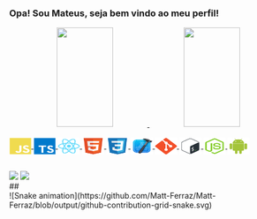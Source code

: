 ### Opa! Sou Mateus, seja bem vindo ao meu perfil!

<div align="center">
  <a href="https://github.com/matt-ferraz">
  <img width='45%' height="180em" src="https://github-readme-stats.vercel.app/api?username=matt-ferraz&show_icons=true&theme=dark&include_all_commits=true&count_private=true"/>
  <img width='45%' height="180em" src="https://github-readme-stats.vercel.app/api/top-langs/?username=matt-ferraz&layout=compact&langs_count=7&theme=dark"/>
</div>

<div style="display: inline_block"><br>
  <img align="center" alt="Mat-Js" height="30" width="40" src="https://raw.githubusercontent.com/devicons/devicon/master/icons/javascript/javascript-plain.svg">
  <img align="center" alt="Mat-Ts" height="30" width="40" src="https://raw.githubusercontent.com/devicons/devicon/master/icons/typescript/typescript-plain.svg">
  <img align="center" alt="Mat-React" height="30" width="40" src="https://raw.githubusercontent.com/devicons/devicon/master/icons/react/react-original.svg">
  <img align="center" alt="Mat-HTML" height="30" width="40" src="https://raw.githubusercontent.com/devicons/devicon/master/icons/html5/html5-original.svg">
  <img align="center" alt="Mat-CSS" height="30" width="40" src="https://raw.githubusercontent.com/devicons/devicon/master/icons/css3/css3-original.svg">
  <img align="center" alt="Mat-xcode" height="30" width="40" src="https://raw.githubusercontent.com/devicons/devicon/master/icons/xcode/xcode-original.svg">
  <img align="center" alt="Mat-git" height="30" width="40" src="https://raw.githubusercontent.com/devicons/devicon/master/icons/git/git-original.svg">
  <img align="center" alt="Mat-bash" height="30" width="40" src="https://raw.githubusercontent.com/devicons/devicon/master/icons/bash/bash-original.svg">
  <img align="center" alt="Mat-node" height="30" width="40" src="https://raw.githubusercontent.com/devicons/devicon/master/icons/nodejs/nodejs-original.svg">
  <img align="center" alt="Mat-git" height="30" width="40" src="https://raw.githubusercontent.com/devicons/devicon/master/icons/android/android-original.svg">
  <!-- <img align="right" alt="Mat-pic" height="150" style="border-radius:50px;" src="?width=676&height=676"> -->
</div>
  
  ##
 
<div>
  <a href="https://www.linkedin.com/in/mateus-ferraz-b3a0ab246" target="_blank"><img src="https://img.shields.io/badge/-LinkedIn-%230077B5?style=for-the-badge&logo=linkedin&logoColor=white" target="_blank"></a> 
  <a href = "mailto:matferraz008@gmail.com"><img src="https://img.shields.io/badge/-Gmail-%23333?style=for-the-badge&logo=gmail&logoColor=white" target="_blank"></a>
</div>
  ##
<div>  
  ![Snake animation](https://github.com/Matt-Ferraz/Matt-Ferraz/blob/output/github-contribution-grid-snake.svg)
</div>
